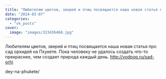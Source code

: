 ```yaml
---
title: "Любителям цветов, зверей и птиц посвящается наша новая статья про сад орхидей на Пхукете. Пока челов..."
date: "2014-03-07"
categories: 
  - "vk_posts"
cover:
  image: "images/323436468.jpg"
---
```


Любителям цветов, зверей и птиц посвящается наша новая статья про сад орхидей на Пхукете. Пока человеку не удалось создать что-то прекраснее, чем создает природа каждый день. http://vodpop.ru/sad-orhi

<!--more--> dey-na-phukete/
